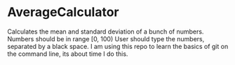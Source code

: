 # AverageCalculator
Calculates the mean and standard deviation of a bunch of numbers.
Numbers should be in range [0, 100)
User should type the numbers, separated by a black space.
I am using this repo to learn the basics of git on the command line, its about time I do this.
